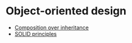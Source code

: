 <!-- generated by markdown-notes-tree -->

# Object-oriented design

<!-- optional markdown-notes-tree directory description starts here -->

<!-- optional markdown-notes-tree directory description ends here -->

-   [Composition over inheritance](Composition-over-inheritance.md)
-   [SOLID principles](SOLID-principles.md)
